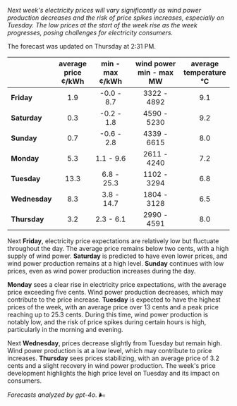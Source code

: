*Next week's electricity prices will vary significantly as wind power production decreases and the risk of price spikes increases, especially on Tuesday. The low prices at the start of the week rise as the week progresses, posing challenges for electricity consumers.*

The forecast was updated on Thursday at 2:31 PM.

|              | average<br>price<br>¢/kWh | min - max<br>¢/kWh | wind power<br>min - max<br>MW | average<br>temperature<br>°C |
|:-------------|:----------------:|:----------------:|:-------------:|:-------------:|
| **Friday**   | 1.9 | -0.0 - 8.7 | 3322 - 4892 | 9.1 |
| **Saturday** | 0.3 | -0.2 - 1.8 | 4590 - 5230 | 9.2 |
| **Sunday**   | 0.7 | -0.6 - 2.8 | 4339 - 6615 | 8.0 |
| **Monday**   | 5.3 | 1.1 - 9.6 | 2611 - 4240 | 7.2 |
| **Tuesday**  | 13.3 | 6.8 - 25.3 | 1102 - 3294 | 6.8 |
| **Wednesday**| 8.3 | 3.8 - 14.7 | 1804 - 3128 | 6.5 |
| **Thursday** | 3.2 | 2.3 - 6.1 | 2990 - 4591 | 8.0 |

Next **Friday**, electricity price expectations are relatively low but fluctuate throughout the day. The average price remains below two cents, with a high supply of wind power. **Saturday** is predicted to have even lower prices, and wind power production remains at a high level. **Sunday** continues with low prices, even as wind power production increases during the day.

**Monday** sees a clear rise in electricity price expectations, with the average price exceeding five cents. Wind power production decreases, which may contribute to the price increase. **Tuesday** is expected to have the highest prices of the week, with an average price over 13 cents and a peak price reaching up to 25.3 cents. During this time, wind power production is notably low, and the risk of price spikes during certain hours is high, particularly in the morning and evening.

Next **Wednesday**, prices decrease slightly from Tuesday but remain high. Wind power production is at a low level, which may contribute to price increases. **Thursday** sees prices stabilizing, with an average price of 3.2 cents and a slight recovery in wind power production. The week's price development highlights the high price level on Tuesday and its impact on consumers.

*Forecasts analyzed by gpt-4o.* 🌬️
